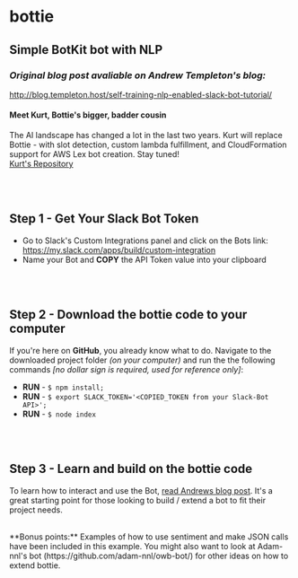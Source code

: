 # bottie
## Simple BotKit bot with NLP

### *Original blog post avaliable on Andrew Templeton's blog:* 

http://blog.templeton.host/self-training-nlp-enabled-slack-bot-tutorial/


#### Meet Kurt, Bottie's bigger, badder cousin
The AI landscape has changed a lot in the last two years. Kurt will replace Bottie - with slot detection, custom lambda fulfillment, and CloudFormation support for AWS Lex bot creation. Stay tuned!  
[Kurt's Repository](https://github.com/andrew-templeton/kurt)


<br><br>
## **Step 1** - Get Your Slack Bot Token

- Go to Slack's Custom Integrations panel and click on the Bots link: https://my.slack.com/apps/build/custom-integration
- Name your Bot and **COPY** the API Token value into your clipboard


<br><br>
## **Step 2** - Download the bottie code to your computer

If you're here on **GitHub**, you already know what to do. Navigate to the downloaded project folder *(on your computer)* and run the the following commands *[no dollar sign is required, used for reference only]*:

- **RUN** - `$ npm install;`
- **RUN** - `$ export SLACK_TOKEN='<COPIED_TOKEN from your Slack-Bot API>';`
- **RUN** - `$ node index`


<br><br>
## **Step 3** - Learn and build on the bottie code
To learn how to interact and use the Bot, [read Andrews blog post](
http://blog.templeton.host/self-training-nlp-enabled-slack-bot-tutorial/). It's a great starting point for those looking to build / extend a bot to fit their project needs.  


<br>
**Bonus points:** Examples of how to use sentiment and make JSON calls have been included in this example. You might also want to look at Adam-nnl's bot (https://github.com/adam-nnl/owb-bot/) for other ideas on how to extend bottie.
